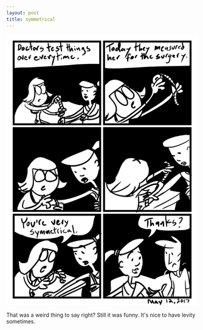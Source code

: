 ```yaml
---
layout: post
title: symmetrical
---
```

![symmetrical](/public/images/may-12-2017-comic.png)

That was a weird thing to say right? Still it was funny. It's nice to have levity sometimes.